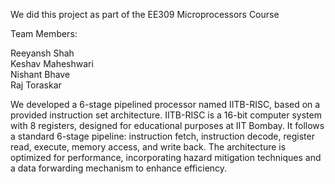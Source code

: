 We did this project as part of the EE309 Microprocessors Course

Team Members:<br>

Reeyansh Shah <br>
Keshav Maheshwari <br>
Nishant Bhave <br>
Raj Toraskar <br>

We developed a 6-stage pipelined processor named IITB-RISC, based on a provided instruction set architecture. IITB-RISC is a 16-bit computer system with 8 registers, designed for educational purposes at IIT Bombay. It follows a standard 6-stage pipeline: instruction fetch, instruction decode, register read, execute, memory access, and write back. The architecture is optimized for performance, incorporating hazard mitigation techniques and a data forwarding mechanism to enhance efficiency.



